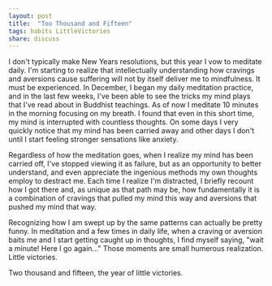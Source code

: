 ```yaml
---
layout: post
title:  "Too Thousand and Fifteen"
tags: habits LittleVictories
share: discuss 
---
```


I don't typically make New Years resolutions, but this year I vow to meditate daily. I'm starting to realize that intellectually understanding how cravings and aversions cause suffering will not by itself deliver me to mindfulness. It must be experienced.
<span style="display: none;"><!--more--></span>
In December, I began my daily meditation practice, and in the last few weeks, I've been able to see the tricks my mind plays that I've read about in Buddhist teachings. As of now I meditate 10 minutes in the morning focusing on my breath. I found that even in this short time, my mind is interrupted with countless thoughts. On some days I very quickly notice that my mind has been carried away and other days I don't until I start feeling stronger sensations like anxiety. 

Regardless of how the meditation goes, when I realize my mind has been carried off, I've stopped viewing it as failure, but as an opportunity to better understand, and even appreciate the ingenious methods my own thoughts employ to destract me. Each time I realize I'm distracted, I briefly recount how I got there and, as unique as that path may be, how fundamentally it is a combination of cravings that pulled my mind this way and aversions that pushed my mind that way.

Recognizing how I am swept up by the same patterns can actually be pretty funny. In meditation and a few times in daily life, when a craving or aversion baits me and I start getting caught up in thoughts, I find myself saying, "wait a minute! Here I go again..." Those moments are small humerous realization. Little victories.

Two thousand and fifteen, the year of little victories.